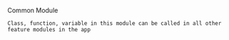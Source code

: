 Common Module

    Class, function, variable in this module can be called in all other feature modules in the app
    
